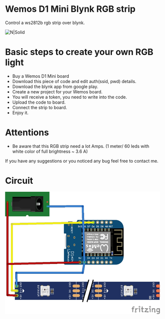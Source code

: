 # Wemos D1 Mini Blynk RGB strip

Control a ws2812b rgb strip over blynk.

![N|Solid](https://static.tildacdn.com/tild3631-3462-4933-a462-633739303731/Blynk_logo_diamond2x.png)

# Basic steps to create your own RGB light
- Buy a Wemos D1 Mini board
- Download this piece of code and edit auth(ssid, pwd) details.
- Download the blynk app from google play.
- Create a new project for your Wemos board.
- You will receive a token, you need to write into the code.
- Upload the code to board.
- Connect the strip to board.
- Enjoy it.

# Attentions
- Be aware that this RGB strip need a lot Amps.
(1 meter/ 60 leds with white color of full brightness ~ 3.6 A)

If you have any suggestions or you noticed any bug feel free to contact me.

# Circuit
![N|Solid](https://raw.githubusercontent.com/bankotamas/WemosD1MiniBlynkRGB/master/pictures/wemos_d1mini_ws2812b_bb.jpg)
